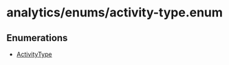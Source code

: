 # analytics/enums/activity-type.enum

## Enumerations

- [ActivityType](enumerations/ActivityType.md)
